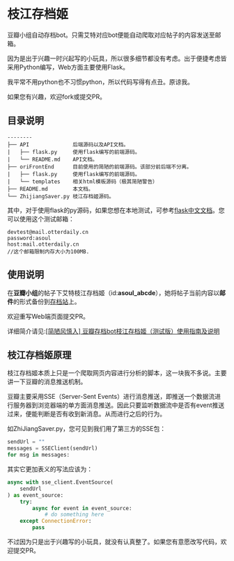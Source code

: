 # 枝江存档姬
豆瓣小组自动存档bot。只需艾特对应bot便能自动爬取对应帖子的内容发送至邮箱。

因为是出于兴趣一时兴起写的小玩具，所以很多细节都没有考虑。出于便捷考虑皆采用Python编写，Web方面主要使用Flask。

我平常不用python也不习惯python，所以代码写得有点丑。原谅我。

如果您有兴趣，欢迎fork或提交PR。


## 目录说明

```
--------
├── API	             后端源码以及API文档。
|	├── flask.py	 使用flask编写的前端源码。
|	└── README.md	 API文档。
├── oriFrontEnd		 目前使用的简陋的前端源码。该部分前后端不分离。
|	├── flask.py	 使用flask编写的前端源码。
|	└── templates	 相关html模板源码（极其简陋警告）
├── README.md		 本文档。
└── ZhijiangSaver.py 枝江存档姬源码。
```

其中，对于使用flask的py源码，如果您想在本地测试，可参考[flask中文文档](https://flask.net.cn/foreword.html)。您可以使用这个测试邮箱：

```
devtest@mail.otterdaily.cn
password:asoul
host:mail.otterdaily.cn
//这个邮箱限制内存大小为100MB.
```

## 使用说明

在**豆瓣小组**的帖子下艾特枝江存档姬（id:**asoul_abcde**），她将帖子当前内容以**邮件**的形式备份到[存档站](http://asoul.otterdaily.cn:9900)上。

欢迎重写Web端页面提交PR。

详细简介请见:[[简陋风慎入] 豆瓣存档bot枝江存档姬（测试版）使用指南及说明 ](https://www.douban.com/group/topic/268799808)

## 枝江存档姬原理
枝江存档姬本质上只是一个爬取网页内容进行分析的脚本，这一块我不多说。主要讲一下豆瓣的消息推送机制。

豆瓣主要采用SSE（Server-Sent Events）进行消息推送，即推送一个数据流进行服务器到浏览器端的单方面消息推送。因此只要监听数据流中是否有event推送过来，便能判断是否有收到新消息。从而进行之后的行为。

如ZhiJiangSaver.py，您可见到我们用了第三方的SSE包：

```python
sendUrl = ""
messages = SSEClient(sendUrl)
for msg in messages:
```

其实它更加表义的写法应该为：
```python
async with sse_client.EventSource(
    sendUrl
) as event_source:
    try:
        async for event in event_source:
            # do something here
    except ConnectionError:
        pass
```

不过因为只是出于兴趣写的小玩具，就没有认真整了。如果您有意愿改写代码，欢迎提交PR。
